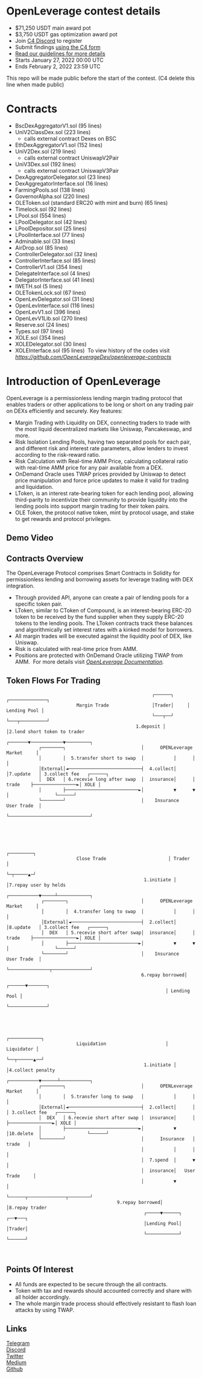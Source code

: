 # OpenLeverage contest details
- $71,250 USDT main award pot
- $3,750 USDT gas optimization award pot
- Join [C4 Discord](https://discord.gg/code4rena) to register
- Submit findings [using the C4 form](https://code4rena.com/contests/2022-01-openleverage-contest/submit)
- [Read our guidelines for more details](https://docs.code4rena.com/roles/wardens)
- Starts January 27, 2022 00:00 UTC
- Ends February 2, 2022 23:59 UTC

This repo will be made public before the start of the contest. (C4 delete this line when made public)

# Contracts
- BscDexAggregatorV1.sol (95 lines)
- UniV2ClassDex.sol (223 lines)
  - calls external contract Dexes on BSC
- EthDexAggregatorV1.sol (152 lines)
- UniV2Dex.sol (219 lines)
  - calls external contract UniswapV2Pair
- UniV3Dex.sol (192 lines)
  - calls external contract UniswapV3Pair
- DexAggregatorDelegator.sol (23 lines)
- DexAggregatorInterface.sol (16 lines)
- FarmingPools.sol (138 lines)
- GovernorAlpha.sol (220 lines)
- OLEToken.sol (standard ERC20 with mint and burn) (65 lines)
- Timelock.sol (92 lines)
- LPool.sol (554 lines)
- LPoolDelegator.sol (42 lines)
- LPoolDepositor.sol (25 lines)
- LPoolInterface.sol (77 lines)
- Adminable.sol (33 lines)
- AirDrop.sol (85 lines)
- ControllerDelegator.sol (32 lines)
- ControllerInterface.sol (85 lines)
- ControllerV1.sol (354 lines)
- DelegateInterface.sol (4 lines)
- DelegatorInterface.sol (41 lines)
- IWETH.sol (5 lines)
- OLETokenLock.sol (67 lines)
- OpenLevDelegator.sol (31 lines)
- OpenLevInterface.sol (116 lines)
- OpenLevV1.sol (396 lines)
- OpenLevV1Lib.sol (270 lines)
- Reserve.sol (24 lines)
- Types.sol (97 lines)
- XOLE.sol (354 lines)
- XOLEDelegator.sol (30 lines)
- XOLEInterface.sol (95 lines)
​
To view history of the codes visit *https://github.com/OpenLeverageDev/openleverage-contracts*
# Introduction of OpenLeverage
OpenLeverage is a permissionless lending margin trading protocol that enables traders or other applications to be long or short on any trading pair on DEXs efficiently and securely. 
Key features:
- Margin Trading with Liquidity on DEX, connecting traders to trade with the most liquid decentralized markets like Uniswap, Pancakeswap, and more.
- Risk Isolation Lending Pools, having two separated pools for each pair, and different risk and interest rate parameters, allow lenders to invest according to the risk-reward ratio.
- Risk Calculation with Real-time AMM Price, calculating collateral ratio with real-time AMM price for any pair available from a DEX.
- OnDemand Oracle uses TWAP prices provided by Uniswap to detect price manipulation and force price updates to make it valid for trading and liquidation.
- LToken, is an interest rate-bearing token for each lending pool, allowing third-parity to incentivize their community to provide liquidity into the lending pools into support margin trading for their token pairs.
- OLE Token, the protocol native token, mint by protocol usage, and stake to get rewards and protocol privileges.
## Demo Video

## Contracts Overview
The OpenLeverage Protocol comprises Smart Contracts in Solidity for permissionless lending and borrowing assets for leverage trading with DEX integration.
​
- Through provided API, anyone can create a pair of lending pools for a specific token pair.
- LToken, similar to CToken of Compound, is an interest-bearing ERC-20 token to be received by the fund supplier when they supply ERC-20 tokens to the lending pools. The LToken contracts track these balances and algorithmically set interest rates with a kinked model for borrowers.
- All margin trades will be executed against the liquidity pool of DEX, like Uniswap.
- Risk is calculated with real-time price from AMM.
- Positions are protected with OnDemand Oracle utilizing TWAP from AMM.
​
For more details visit *[OpenLeverage Documentation](https://docs.openleverage.finance).*
## Token Flows For Trading
                                                          ┌──────┐     ┌──────────────┐
                              Margin Trade                │Trader│     │ Lending Pool │
                                                          └───┬──┘     └───┬──────────┘
                                                    1.deposit │            │2.lend short token to trader
                                                      ┌───────▼────────────▼─────────┐
                ┌────────┐                            │      OPENLeverage Market     │
                │        │  5.transfer short to swap  │           │      │           │
                │External│◄───────────────────────────┤  4.collect│      │7.update   │ 3.collect fee   ┌──────┐
                │  DEX   │ 6.recevie long after swap  │  insurance│      │  trade    ├────────────────►│ XOLE │
                │        ├───────────────────────────►│           ▼      ▼           │                 └──────┘
                └────────┘                            │    Insurance     User Trade  │
                                                      └──────────────────────────────┘
    
    
    
    
    
                                                                ┌─────────┐
                              Close Trade                       │ Trader  │
                                                                └─┬─────▲─┘
                                                       1.initiate │     │7.repay user by helds
                                                      ┌───────────▼─────┴────────────┐
                 ┌────────┐                           │      OPENLeverage Market     │
                 │        │  4.transfer long to swap  │           │      │           │
                 │External│◄──────────────────────────┤  2.collect│      │8.update   │ 3.collect fee   ┌──────┐
                 │  DEX   │ 5.recevie short after swap│  insurance│      │  trade    ├────────────────►│ XOLE │
                 │        ├──────────────────────────►│           ▼      ▼           │                 └──────┘
                 └────────┘                           │    Insurance     User Trade  │
                                                      └───────────────┬──────────────┘
                                                      6.repay borrowed│
                                                               ┌──────▼───────┐
                                                               │ Lending Pool │
                                                               └──────────────┘
    
    
    
    
                                                               ┌────────────┐
                              Liquidation                      │ Liquidator │
                                                               └──┬──────▲──┘
                                                       1.initiate │      │4.collect penalty
                                                      ┌───────────▼──────┴───────────┐
                ┌────────┐                            │      OPENLeverage Market     │
                │        │  5.transfer long to swap   │           │      │           │
                │External│◄───────────────────────────┤  2.collect│      │           │ 3.collect fee   ┌──────┐
                │  DEX   │ 6.recevie short after swap │  insurance│      │           ├────────────────►│ XOLE │
                │        ├───────────────────────────►│           ▼      │10.delete  │                 └──────┘
                └────────┘                            │      Insurance   │   trade   │
                                                      │           │      │           │
                                                      │  7.spend  │      ▼           │
                                                      │  insurance│   User Trade     │
                                                      │           ▼                  │
                                                      └──────┬──────────────┬────────┘
                                             9.repay borrowed│              │8.repay trader
                                                       ┌─────▼──────┐    ┌──▼───┐
                                                       │Lending Pool│    │Trader│
                                                       └────────────┘    └──────┘
​
## Points Of Interest
- All funds are expected to be secure through the all contracts.
- Token with tax and rewards should accounted correctly and share with all holder accordingly.
- The whole margin trade process should effectively resistant to flash loan attacks by using TWAP.
​
## Links
[Telegram](https://t.me/openleverage)  
[Discord](http://discord.gg/openleverage)  
[Twitter](https://twitter.com/OpenLeverage)  
[Medium](https://medium.com/@OpenLeverage)  
[Github](https://github.com/OpenLeverageDev/openleverage-contracts)